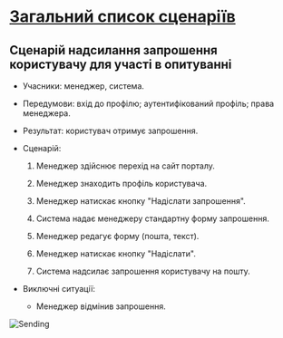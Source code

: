 # [Загальний список сценаріїв](https://github.com/MkZb/ODB/blob/master/doc/requests.md#3-%D1%81%D1%86%D0%B5%D0%BD%D0%B0%D1%80%D1%96%D1%97)
## Сценарій надсилання запрошення користувачу для участі в опитуванні

- Учасники: менеджер, система.

- Передумови: вхід до профілю; аутентифікований профіль; права менеджера.

- Результат: користувач отримує запрошення.

- Сценарій:

	1. Менеджер здійснює перехід на сайт порталу.
		
	2. Менеджер знаходить профіль користувача.
	
	3. Менеджер натискає кнопку "Надіслати запрошення".
	
	4. Система надає менеджеру стандартну форму запрошення.
	
	5. Менеджер редагує форму (пошта, текст).
	
	6. Менеджер натискає кнопку "Надіслати".
	
	7. Система надсилає запрошення користувачу на пошту.
	
- Виключні ситуації:
	- Менеджер відмінив запрошення.
	
![Sending](https://i.imgur.com/RKEVeBp.png)
